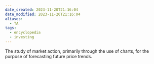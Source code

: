 ```yaml
---
date_created: 2023-11-20T21:16:04
date_modified: 2023-11-20T21:16:04
aliases:
  - TA
tags:
  - encyclopedia
  - investing
---
```

The study of market action, primarily through the use of charts, for the purpose of forecasting future price trends.